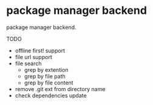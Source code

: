 # package manager backend

package manager backend.

TODO

 * offline first! support
 * file url support
 * file search
   * grep by extention
   * grep by file path
   * grep by file content
 * remove .git ext from directory name
 * check dependencies update
